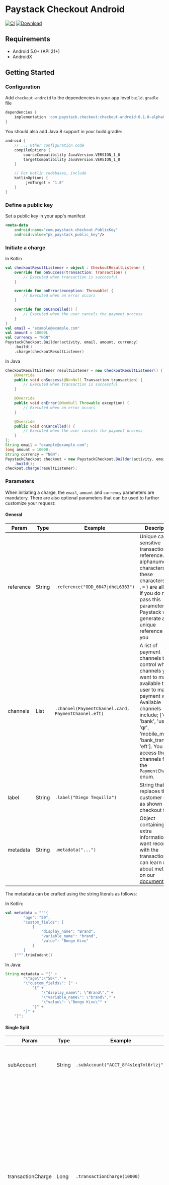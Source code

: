 # Paystack Checkout Android
[![CI](https://github.com/PaystackHQ/checkout-android/actions/workflows/ci.yml/badge.svg)](https://github.com/PaystackHQ/checkout-android/actions/workflows/ci.yml)
[ ![Download](https://api.bintray.com/packages/paystack/maven/checkout-android/images/download.svg) ](https://bintray.com/paystack/maven/checkout-android/_latestVersion)
## Requirements

- Android 5.0+ (API 21+)
- AndroidX

## Getting Started

### Configuration

Add `checkout-android` to the dependencies in your app level `build.gradle` file

```groovy
dependencies {
    implementation 'com.paystack.checkout:checkout-android:0.1.0-alpha06'
}
```

You should also add Java 8 support in your build.gradle:
```groovy
android {
    // ... Other configuration code
    compileOptions {
        sourceCompatibility JavaVersion.VERSION_1_8
        targetCompatibility JavaVersion.VERSION_1_8
    }

    // For kotlin codebases, include
    kotlinOptions {
         jvmTarget = "1.8"
    }
}
```

### Define a public key

Set a public key in your app's manifest

```xml
<meta-data
    android:name="com.paystack.checkout.PublicKey"
    android:value="pk_paystack_public_key"/>
```

### Initiate a charge

In Kotlin

```kotlin
val checkoutResultListener = object : CheckoutResultListener {
    override fun onSuccess(transaction: Transaction) {
        // Executed when transaction is successful
    }

    override fun onError(exception: Throwable) {
        // Executed when an error occurs
    }

    override fun onCancelled() {
        // Executed when the user cancels the payment process
    }
}
val email = "example@example.com"
val amount = 10000L
val currency = "NGN"
PaystackCheckout.Builder(activity, email, amount, currency)
    .build()
    .charge(checkoutResultListener)
```

In Java

```java
CheckoutResultListener resultListener = new CheckoutResultListener() {
    @Override
    public void onSuccess(@NonNull Transaction transaction) {
        // Executed when transaction is successful
    }

    @Override
    public void onError(@NonNull Throwable exception) {
        // Executed when an error occurs
    }

    @Override
    public void onCancelled() {
        // Executed when the user cancels the payment process
    }
};
String email = "example@example.com";
long amount = 10000;
String currency = "NGN";
PaystackCheckout checkout = new PaystackCheckout.Builder(activity, email,amount, currency)
    .build();
checkout.charge(resultListener);
```

### Parameters
When initiating a charge, the `email`, `amount` and `currency` parameters are mandatory. There are also optional parameters that 
can be used to further customize your request:

#### General
| Param        | Type | Example | Description  |
| ------------- |-------------|-------------|-------------|
| reference     | String | `.reference("ODD_6647jdhdi6363")` | Unique case sensitive transaction reference. Only alphanumeric characters and these characters ( `-`, `.` , `=` ) are  allowed. If you do not pass this parameter, Paystack will generate a unique reference for you |
| channels     | List | `.channel(PaymentChannel.card, PaymentChannel.eft)`  | A list of payment channels to control what channels you want to make available to the user to make a payment with. Available channels include; ['card', 'bank', 'ussd', 'qr', 'mobile_money', 'bank_transfer', 'eft']. You can access the channels from the `PaymentChannel` enum.      |
| label | String | `.label("Diego Tequilla")` | String that replaces the customer email as shown on the checkout form |
| metadata | String | `.metadata("...")` | Object containing any extra information you want recorded with the transaction. You can learn more about metadata on our <a href="https://paystack.com/docs/payments/metadata" target="_blank">documentation</a>. |

The metadata can be crafted using the string literals as follows:

In Kotlin:
```kotlin
val metadata = """{
        "age": "50",
        "custom_fields": [
            {
                "display_name": "Brand",
                "variable_name": "brand",
                "value": "Bongo Kivu"
            }
        ]
    }""".trimIndent()
```

In Java:
```java
String metadata = "{" +
        "\"age\":\"50\"," +
        "\"custom_fields\": [" +
            "{" +
                "\"display_name\": \"Brand\"," +
                "\"variable_name\": \"brand\"," +
                "\"value\": \"Bongo Kivu\"" +
            "}" +
        "]" +
    "}";
```

#### Single Split
| Param        | Type | Example | Description  |
| -------------|-------------|-------------|-------------|
| subAccount     | String | `.subAccount("ACCT_8f4s1eq7ml6rlzj")` | The code for the subaccount that owns the payment |
| transactionCharge | Long | `.transactionCharge(10000)` | A flat fee to charge the subaccount for this transaction (in `kobo`, `pesewas` or `cents`). This overrides the split percentage set when the `subaccount` was created. Ideally, you will need to use this if you are splitting in flat rates (since subaccount creation only allows for percentage split). |
| bearer     | String | `.bearer("subaccount")` | Decide who will bear Paystack transaction charges between `account` and `subaccount`. Defaults to `account`. |

#### Multi Split
| Param        | Type | Example | Description  |
| -------------|-------------|-------------|-------------|
| splitCode     | String | `.splitCode("SPL_98WF13Eb3w")` | The split code of the transaction split. |

#### Subscription
| Param        | Type | Example | Description  |
| -------------|-------------|-------------|-------------|
| plan     | String | `.plan("PLN_xxxxxxxx")` | Plan code generated from creating a plan. This makes the payment become a subscription payment. |
| quantity | Long | `.quantity(2)` | Used to apply a multiple to the amount returned by the plan code above. |


## Security

If you believe you’ve discovered a bug, kindly get in in touch with the Paystack Security team at [security@paystack.com](mailto:%22security@paystack.com).
We will promptly respond to your report. We request that you not publicly disclose the issue until it's been addressed by Paystack.
